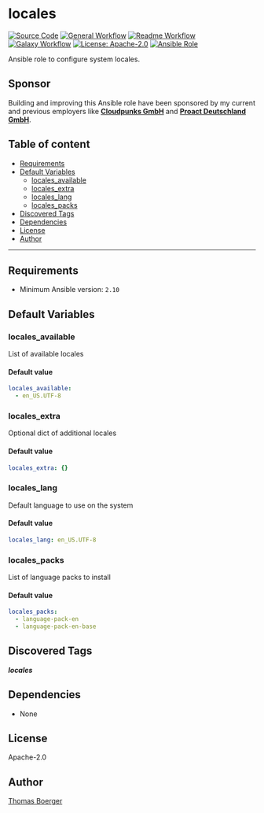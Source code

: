 # locales

[![Source Code](https://img.shields.io/badge/github-source%20code-blue?logo=github&amp;logoColor=white)](https://github.com/rolehippie/locales)
[![General Workflow](https://github.com/rolehippie/locales/actions/workflows/general.yml/badge.svg)](https://github.com/rolehippie/locales/actions/workflows/general.yml)
[![Readme Workflow](https://github.com/rolehippie/locales/actions/workflows/docs.yml/badge.svg)](https://github.com/rolehippie/locales/actions/workflows/docs.yml)
[![Galaxy Workflow](https://github.com/rolehippie/locales/actions/workflows/galaxy.yml/badge.svg)](https://github.com/rolehippie/locales/actions/workflows/galaxy.yml)
[![License: Apache-2.0](https://img.shields.io/github/license/rolehippie/locales)](https://github.com/rolehippie/locales/blob/master/LICENSE)
[![Ansible Role](https://img.shields.io/badge/role-rolehippie.locales-blue)](https://galaxy.ansible.com/rolehippie/locales)

Ansible role to configure system locales.

## Sponsor

Building and improving this Ansible role have been sponsored by my current and previous employers like **[Cloudpunks GmbH](https://cloudpunks.de)** and **[Proact Deutschland GmbH](https://www.proact.eu)**.

## Table of content

- [Requirements](#requirements)
- [Default Variables](#default-variables)
  - [locales_available](#locales_available)
  - [locales_extra](#locales_extra)
  - [locales_lang](#locales_lang)
  - [locales_packs](#locales_packs)
- [Discovered Tags](#discovered-tags)
- [Dependencies](#dependencies)
- [License](#license)
- [Author](#author)

---

## Requirements

- Minimum Ansible version: `2.10`


## Default Variables

### locales_available

List of available locales

#### Default value

```YAML
locales_available:
  - en_US.UTF-8
```

### locales_extra

Optional dict of additional locales

#### Default value

```YAML
locales_extra: {}
```

### locales_lang

Default language to use on the system

#### Default value

```YAML
locales_lang: en_US.UTF-8
```

### locales_packs

List of language packs to install

#### Default value

```YAML
locales_packs:
  - language-pack-en
  - language-pack-en-base
```

## Discovered Tags

**_locales_**


## Dependencies

- None

## License

Apache-2.0

## Author

[Thomas Boerger](https://github.com/tboerger)
